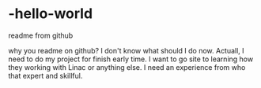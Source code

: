 # -hello-world
readme from github

why you readme on github?
I don't know what should I do now. Actuall, I need to do my project for finish early time. I want to go site to learning how they working with Linac or anything else. I need an experience from who that expert and skillful.
